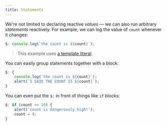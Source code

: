 ```yaml
---
title: Statements
---
```


We're not limited to declaring reactive *values* — we can also run arbitrary *statements* reactively. For example, we can log the value of `count` whenever it changes:

```js
$: console.log(`the count is ${count}`);
```

> This example uses [a template literal](https://developer.mozilla.org/en-US/docs/Web/JavaScript/Reference/Template_literals "MDN Web Docs").

You can easily group statements together with a block:

```js
$: {
	console.log(`the count is ${count}`);
	alert(`I SAID THE COUNT IS ${count}`);
}
```

You can even put the `$:` in front of things like `if` blocks:

```js
$: if (count >= 10) {
	alert('count is dangerously high!');
	count = 9;
}
```
